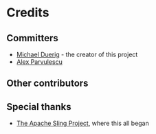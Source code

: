 # Credits

## Committers

- [Michael Duerig](http://michid.wordpress.com/) - the creator of this project
- [Alex Parvulescu](http://blog.pfa-labs.com/)

## Other contributors


## Special thanks

- [The Apache Sling Project](http://sling.apache.com/), where this all began

